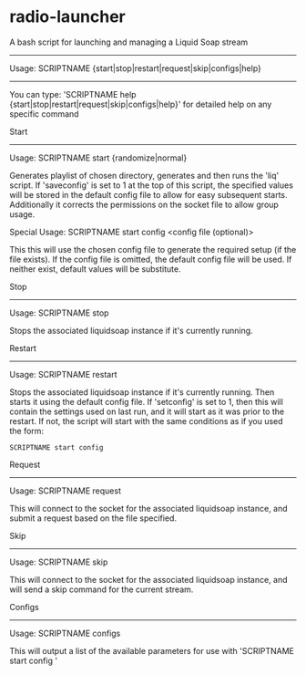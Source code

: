 # radio-launcher
A bash script for launching and managing a Liquid Soap stream

-------

Usage: SCRIPTNAME {start|stop|restart|request|skip|configs|help}
_____

You can type: 'SCRIPTNAME help {start|stop|restart|request|skip|configs|help}'
for detailed help on any specific command

   Start
   _____

   Usage:
    SCRIPTNAME start <path to music directory> <stream title> <stream description> {randomize|normal}

   Generates playlist of chosen directory, generates and then runs the 'liq' script.
   If 'saveconfig' is set to 1 at the top of this script, the specified values will
   be stored in the default config file to allow for easy subsequent starts.
   Additionally it corrects the permissions on the socket file to allow group usage.


   Special Usage:
    SCRIPTNAME start config <config file (optional)>

   This this will use the chosen config file to generate the required setup (if the file exists).
   If the config file is omitted, the default config file will be used.  If neither exist, default
   values will be substitute.

   Stop
   ____

   Usage:
    SCRIPTNAME stop

   Stops the associated liquidsoap instance if it's currently running.

   Restart
   ____

   Usage:
    SCRIPTNAME restart

   Stops the associated liquidsoap instance if it's currently running.
   Then starts it using the default config file.  If 'setconfig' is set to 1, then this will
   contain the settings used on last run, and it will start as it was prior to the restart.
   If not, the script will start with the same conditions as if you used the form:

    SCRIPTNAME start config

   Request
   ____

   Usage:
    SCRIPTNAME request <path to music file>

   This will connect to the socket for the associated liquidsoap instance, and submit a
   request based on the file specified.

   Skip
   ____

   Usage:
    SCRIPTNAME skip

   This will connect to the socket for the associated liquidsoap instance, and will send
   a skip command for the current stream.

   Configs
   ____

   Usage:
    SCRIPTNAME configs

   This will output a list of the available parameters for use with
    'SCRIPTNAME start config <config file>'

